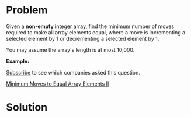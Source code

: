 
# Problem

Given a **non-empty** integer array, find the minimum number of moves required
to make all array elements equal, where a move is incrementing a selected
element by 1 or decrementing a selected element by 1.

You may assume the array's length is at most 10,000.

**Example:**

[Subscribe](/subscribe/) to see which companies asked this question.



[Minimum Moves to Equal Array Elements II](https://leetcode.com/problems/minimum-moves-to-equal-array-elements-ii)

# Solution



